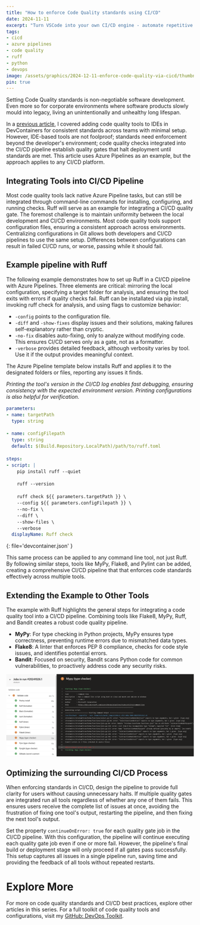 ```yaml
---
title: "How to enforce Code Quality standards using CI/CD"
date: 2024-11-11
excerpt: "Turn VSCode into your own CI/CD engine - automate repetitive tasks, improve code quality, and ensure consistency for your whole team."
tags:
- cicd
- azure pipelines
- code quality
- ruff
- python
- devops
image: /assets/graphics/2024-12-11-enforce-code-quality-via-cicd/thumbnail-scale-set-python-security.png
pin: true
---
```


Setting Code Quality standards is non-negotiable software development. Even more so for corporate environments where software products slowly mould into legacy, living an unintentionally and unhealthy long lifespan.

In a [previous article](https://medium.com/@krijnvanderburg/add-code-quality-tools-in-your-ide-840df78c64d5), I covered adding code quality tools to IDEs in DevContainers for consistent standards across teams with minimal setup. However, IDE-based tools are not foolproof; standards need enforcement beyond the developer's environment; code quality checks integrated into the CI/CD pipeline establish quality gates that halt deployment until standards are met. This article uses Azure Pipelines as an example, but the approach applies to any CI/CD platform.

## Integrating Tools into CI/CD Pipeline

Most code quality tools lack native Azure Pipeline tasks, but can still be integrated through command-line commands for installing, configuring, and running checks. Ruff will serve as an example for integrating a CI/CD quality gate.
The foremost challenge is to maintain uniformity between the local development and CI/CD environments. Most code quality tools support configuration files, ensuring a consistent approach across environments. Centralizing configurations in Git allows both developers and CI/CD pipelines to use the same setup. Differences between configurations can result in failed CI/CD runs, or worse, passing while it should fail.

## Example pipeline with Ruff

The following example demonstrates how to set up Ruff in a CI/CD pipeline with Azure Pipelines. Three elements are critical: mirroring the local configuration, specifying a target folder for analysis, and ensuring the tool exits with errors if quality checks fail. Ruff can be installated via  pip install, invoking ruff check for analysis, and using flags to customize behavior:
- `-config` points to the configuration file.
- `-diff` and `-show-fixes` display issues and their solutions, making failures self-explanatory rather than cryptic.
- `-no-fix` disables auto-fixing, only to analyze without modifying code. This ensures CI/CD serves only as a gate, not as a formatter.
- `-verbose` provides detailed feedback, although verbosity varies by tool. Use it if the output provides meaningful context.

The Azure Pipeline template below installs Ruff and applies it to the designated folders or files, reporting any issues it finds.

*Printing the tool's version in the CI/CD log enables fast debugging, ensuring consistency with the expected environment version. Printing configurations is also helpful for verification.*

```yaml
parameters:
- name: targetPath
  type: string

- name: configFilepath
  type: string
  default: $(Build.Repository.LocalPath)/path/to/ruff.toml

steps:
- script: |
    pip install ruff --quiet

    ruff --version

    ruff check ${{ parameters.targetPath }} \
    --config ${{ parameters.configFilepath }} \
    --no-fix \
    --diff \
    --show-files \
    --verbose
  displayName: Ruff check
```
{: file='devcontainer.json' }

This same process can be applied to any command line tool, not just Ruff. By following similar steps, tools like MyPy, Flake8, and Pylint can be added, creating a comprehensive CI/CD pipeline that that enforces code standards effectively across multiple tools.

## Extending the Example to Other Tools

The example with Ruff highlights the general steps for integrating a code quality tool into a CI/CD pipeline. Combining tools like Flake8, MyPy, Ruff, and Bandit creates a robust code quality pipeline.

- **MyPy**: For type checking in Python projects, MyPy ensures type correctness, preventing runtime errors due to mismatched data types.
- **Flake8**: A linter that enforces PEP 8 compliance, checks for code style issues, and identifies potential errors.
- **Bandit**: Focused on security, Bandit scans Python code for common vulnerabilities, to proactively address code any security risks.

![actions-view](/assets/graphics/2024-12-11-enforce-code-quality-via-cicd/cicd-pipeline-screenshot.png)

## Optimizing the surrounding CI/CD Process

When enforcing standards in CI/CD, design the pipeline to provide full clarity for users without causing unnecessary halts. If multiple quality gates are integrated run all tools regardless of whether any one of them fails. This ensures users receive the complete list of issues at once, avoiding the frustration of fixing one tool's output, restarting the pipeline, and then fixing the next tool's output.

Set the property `continueOnError: true` for each quality gate job in the CI/CD pipeline. With this configuration, the pipeline will continue executing each quality gate job even if one or more fail. However, the pipeline's final build or deployment stage will only proceed if all gates pass successfully. This setup captures all issues in a single pipeline run, saving time and providing the feedback of all tools without repeated restarts.

# Explore More
For more on code quality standards and CI/CD best practices, explore other articles in this series. For a full toolkit of code quality tools and configurations, visit my [GitHub: DevOps Toolkit](https://github.com/KrijnvanderBurg/DevOps-Toolkit).
